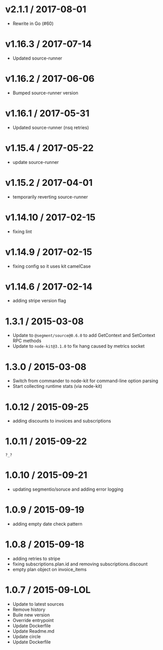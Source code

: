 
v2.1.1 / 2017-08-01
===================

  * Rewrite in Go (#60)

v1.16.3 / 2017-07-14
====================

  * Updated source-runner

v1.16.2 / 2017-06-06
====================

  * Bumped source-runner version

v1.16.1 / 2017-05-31
====================

  * Updated source-runner (nsq retries)

v1.15.4 / 2017-05-22
====================

  * update source-runner 

v1.15.2 / 2017-04-01
====================

  * temporarily reverting source-runner

v1.14.10 / 2017-02-15
=====================

  * fixing lint

v1.14.9 / 2017-02-15
====================

  * fixing config so it uses kit camelCase

v1.14.6 / 2017-02-14
====================

  * adding stripe version flag

1.3.1 / 2015-03-08
==================

- Update to `@segment/source@0.6.0` to add GetContext and SetContext RPC methods
- Update to `node-kit@3.1.0` to fix hang caused by metrics socket

1.3.0 / 2015-03-08
==================

- Switch from commander to node-kit for command-line option parsing
- Start collecting runtime stats (via node-kit)

1.0.12 / 2015-09-25
===================

  * adding discounts to invoices and subscriptions

1.0.11 / 2015-09-22
===================

    ?_?

1.0.10 / 2015-09-21
===================

  * updating segmentio/soruce and adding error logging

1.0.9 / 2015-09-19
==================

  * adding empty date check pattern

1.0.8 / 2015-09-18
==================

  * adding retries to stripe
  * fixing subscriptions.plan.id and removing subscriptions.discount
  * empty plan object on invoice_items

1.0.7 / 2015-09-LOL
==================

  * Update to latest sources
  * Remove history
  * Buile new version
  * Override entrypoint
  * Update Dockerfile
  * Update Readme.md
  * Update circle
  * Update Dockerfile
